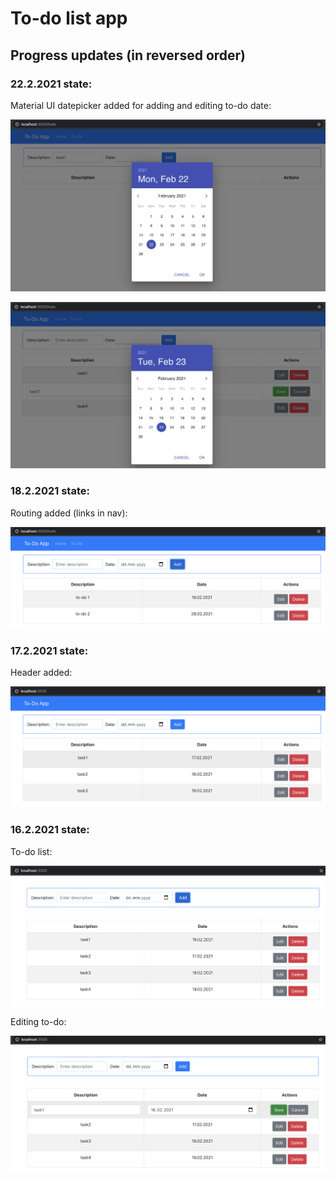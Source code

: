 # To-do list app

## Progress updates (in reversed order)

### 22.2.2021 state: 

Material UI datepicker added for adding and editing to-do date:

![ScreenShot](src/screenshots/datepicker1_2021-02-22.png) 

![ScreenShot](src/screenshots/datepicker2_2021-02-22.png) 

### 18.2.2021 state: 

Routing added (links in nav):

![ScreenShot](src/screenshots/routing2021-02-18.png) 

### 17.2.2021 state:

Header added: 

![ScreenShot](src/screenshots/header2021-02-17.png) 

### 16.2.2021 state: 

To-do list:
 
![ScreenShot](src/screenshots/updList2021-02-16.png) 

Editing to-do:

![ScreenShot](src/screenshots/updEdit2021-02-16.png) 

